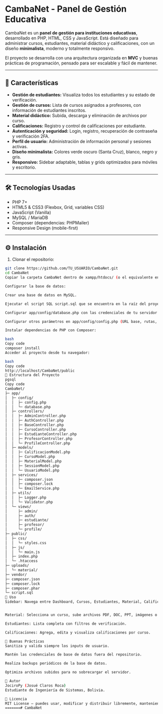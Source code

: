 # CambaNet - Panel de Gestión Educativa

CambaNet es un **panel de gestión para instituciones educativas**, desarrollado en PHP, HTML, CSS y JavaScript. Está diseñado para administrar cursos, estudiantes, material didáctico y calificaciones, con un diseño **minimalista**, moderno y totalmente responsivo.

El proyecto se desarrolla con una arquitectura organizada en **MVC** y buenas prácticas de programación, pensado para ser escalable y fácil de mantener.

---

## 📌 Características

- **Gestión de estudiantes:** Visualiza todos los estudiantes y su estado de verificación.
- **Gestión de cursos:** Lista de cursos asignados a profesores, con información de estudiantes inscritos.
- **Material didáctico:** Subida, descarga y eliminación de archivos por curso.
- **Calificaciones:** Registro y control de calificaciones por estudiante.
- **Autenticación y seguridad:** Login, registro, recuperación de contraseña y verificación 2FA.
- **Perfil de usuario:** Administración de información personal y sesiones activas.
- **Diseño minimalista:** Colores verde oscuro (Santa Cruz), blanco, negro y gris.
- **Responsivo:** Sidebar adaptable, tablas y grids optimizados para móviles y escritorio.

---

## 🛠 Tecnologías Usadas

- PHP 7+  
- HTML5 & CSS3 (Flexbox, Grid, variables CSS)  
- JavaScript (Vanilla)  
- MySQL / MariaDB  
- Composer (dependencias: PHPMailer)  
- Responsive Design (mobile-first)  

---

## ⚙️ Instalación

1. Clonar el repositorio:

```bash
git clone https://github.com/TU_USUARIO/CambaNet.git
cd CambaNet
Copiar la carpeta CambaNet dentro de xampp/htdocs/ (o el equivalente en tu servidor local).

Configurar la base de datos:

Crear una base de datos en MySQL.

Ejecutar el script SQL script.sql que se encuentra en la raíz del proyecto.

Configurar app/config/database.php con las credenciales de tu servidor MySQL.

Configurar otros parámetros en app/config/config.php (URL base, rutas, etc.).

Instalar dependencias de PHP con Composer:

bash
Copy code
composer install
Acceder al proyecto desde tu navegador:

bash
Copy code
http://localhost/CambaNet/public
📂 Estructura del Proyecto
pgsql
Copy code
CambaNet/
├─ app/
│  ├─ config/
│  │  ├─ config.php
│  │  └─ database.php
│  ├─ controllers/
│  │  ├─ AdminController.php
│  │  ├─ AuthController.php
│  │  ├─ BaseController.php
│  │  ├─ CursoController.php
│  │  ├─ EstudianteController.php
│  │  ├─ ProfesorController.php
│  │  └─ ProfileController.php
│  ├─ models/
│  │  ├─ CalificacionModel.php
│  │  ├─ CursoModel.php
│  │  ├─ MaterialModel.php
│  │  ├─ SessionModel.php
│  │  └─ UsuarioModel.php
│  ├─ services/
│  │  ├─ composer.json
│  │  ├─ composer.lock
│  │  └─ EmailService.php
│  ├─ utils/
│  │  ├─ Logger.php
│  │  └─ Validator.php
│  └─ views/
│     ├─ admin/
│     ├─ auth/
│     ├─ estudiante/
│     ├─ profesor/
│     └─ profile/
├─ public/
│  ├─ css/
│  │  └─ styles.css
│  ├─ js/
│  │  └─ main.js
│  ├─ index.php
│  └─ .htaccess
├─ uploads/
│  └─ material/
├─ vendor/
├─ composer.json
├─ composer.lock
├─ composer.phar
└─ script.sql
🚀 Uso
Sidebar: Navega entre Dashboard, Cursos, Estudiantes, Material, Calificaciones y Perfil.


Material: Selecciona un curso, sube archivos PDF, DOC, PPT, imágenes o videos.

Estudiantes: Lista completa con filtros de verificación.

Calificaciones: Agrega, edita y visualiza calificaciones por curso.

📌 Buenas Prácticas
Sanitiza y valida siempre los inputs de usuario.

Mantén las credenciales de base de datos fuera del repositorio.

Realiza backups periódicos de la base de datos.

Optimiza archivos subidos para no sobrecargar el servidor.

📝 Autor
JociroPy (Josué Claros Roca)
Estudiante de Ingeniería de Sistemas, Bolivia.

📄 Licencia
MIT License – puedes usar, modificar y distribuir libremente, manteniendo la atribución al autor.
=======# CambaNet
